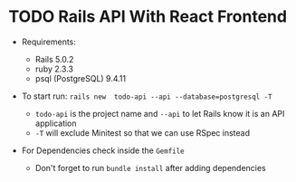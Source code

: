 # TODO Rails API With React Frontend

* Requirements:
  * Rails 5.0.2
  * ruby 2.3.3
  * psql (PostgreSQL) 9.4.11

* To start run: `rails new  todo-api --api --database=postgresql -T`
  * `todo-api` is the project name and `--api` to let Rails know it is an API application
  * `-T` will exclude Minitest so that we can use RSpec instead

* For Dependencies check inside the `Gemfile`
	* Don't forget to run `bundle install` after adding dependencies